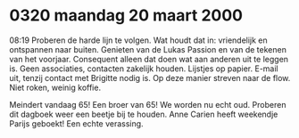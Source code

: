 # 0320 maandag 20 maart 2000
08:19	Proberen de harde lijn te volgen. Wat houdt dat in: vriendelijk en ontspannen naar buiten. Genieten van de Lukas Passion en van de tekenen van het voorjaar. Consequent alleen dat doen wat aan anderen uit te leggen is. Geen associaties, contacten zakelijk houden. Lijstjes op papier. E-mail uit, tenzij contact met Brigitte nodig is. Op deze manier streven naar de flow. Niet roken, weinig koffie. 

Meindert vandaag 65! Een broer van 65! We worden nu echt oud. Proberen dit dagboek weer een beetje bij te houden. Anne Carien heeft weekendje Parijs geboekt! Een echte verassing.
